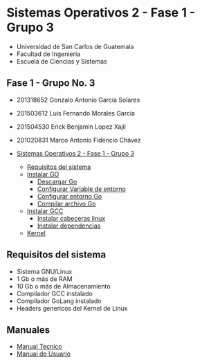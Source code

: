 # Sistemas Operativos 2 - Fase 1 - Grupo 3
- Universidad de San Carlos de Guatemala
- Facultad de Ingenieria
- Escuela de Ciencias y Sistemas
## **Fase 1 - Grupo No. 3**
- 201318652	Gonzalo Antonio García Solares
- 201503612	Luis Fernando Morales Garcia
- 201504530	Erick Benjamin Lopez Xajil
- 201020831	Marco Antonio Fidencio Chávez 



- [Sistemas Operativos 2 - Fase 1 - Grupo 3](#sistemas-operativos-2---fase-1---grupo-3)
  - [Requisitos del sistema](#requisitos-del-sistema)
  - [Instalar GO](#instalar-go)
    - [Descargar Go](#descargar-go)
    - [Configurar Variable de entorno](#configurar-variable-de-entorno)
    - [Configurar entorno Go](#configurar-entorno-go)
    - [Compilar archivo Go](#compilar-archivo-go)
  - [Instalar GCC](#instalar-gcc)
    - [Instalar cabeceras linux](#instalar-cabeceras-linux)
    - [Instalar dependencias](#instalar-dependencias)
  - [Kernel](#kernel)

## Requisitos del sistema

- Sistema GNU/Linux
- 1 Gb o más de RAM
- 10 Gb o más de Almacenamiento
- Compilador GCC instalado
- Compilador GoLang instalado
- Headers genericos del Kernel de Linux

## Manuales
- [Manual Tecnico](/Manuales/Tecnico.md)
- [Manual de Usuario](/Manuales/Tecnico.md)
